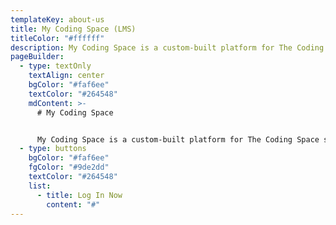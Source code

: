 ```yaml
---
templateKey: about-us
title: My Coding Space (LMS)
titleColor: "#ffffff"
description: My Coding Space is a custom-built platform for The Coding Space students.
pageBuilder:
  - type: textOnly
    textAlign: center
    bgColor: "#faf6ee"
    textColor: "#264548"
    mdContent: >-
      # My Coding Space


      My Coding Space is a custom-built platform for The Coding Space students. From tracking their progress in projects and classes, to providing opportunities to grow their skills outside of the classroom and build community, My Coding Space is a powerful partner for our students, and their parents, throughout their coding journey. Read more about our platform [here. ](https://www.thecodingspace.com/the-coding-space-blog/introducing-my-coding-space-a-new-learning-platform)
  - type: buttons
    bgColor: "#faf6ee"
    fgColor: "#9de2dd"
    textColor: "#264548"
    list:
      - title: Log In Now
        content: "#"
---
```

